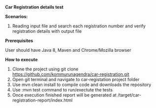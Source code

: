 **Car Registration details test**

**Scenarios:**
1. Reading input file and search each registration number and verify registration details with output file

**Prerequisites**

User should have Java 8, Maven and Chrome/Mozilla browser

**How to execute**

1. Clone the project using git clone https://github.com/kommurunagendra/car-registration.git 
2. Open git terminal and navigate to car-registation project folder
3. Use mvn clean install to compile code and downloads the repository
4. Use :mvn test command to run/exectute the tests
5. Once execution finished report will be generated at /target/car-registration-report/index.html
